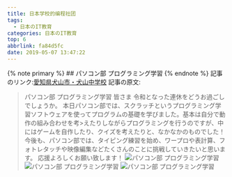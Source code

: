 ```yaml
---
title: 日本学校的编程社团
tags:
  - 日本のIT教育
categories: 日本のIT教育
top: 6
abbrlink: fa84d5fc
date: 2019-05-07 13:47:22
---
```

{% note primary %}
    ## パソコン部 プログラミング学習
{% endnote %}<!--more-->
記事のリンク:[愛知県犬山市・犬山中学校](http://www2.schoolweb.ne.jp/weblog/index.php?id=2320088)
記事の原文:
>パソコン部 プログラミング学習
>皆さま 令和となった連休をどうお過ごしでしょうか。
>本日パソコン部では、スクラッチというプログラミング学習ソフトウェアを使ってプログラムの基礎を学びました。基本は自分で動作の組み合わせを考>えたりしながらプログラミングを行うのですが、中にはゲームを自作したり、クイズを考えたりと、なかなかのものでした！
>今後も、パソコン部では、タイピング練習を始め、ワープロや表計算、フォトレタッチや映像編集などたくさんのことに挑戦していきたいと思います。
>応援よろしくお願い致します！
![パソコン部 プログラミング学習](https://picsource-1259072117.cos.ap-tokyo.myqcloud.com/picsource/3904404.jpg)
![パソコン部 プログラミング学習](https://picsource-1259072117.cos.ap-tokyo.myqcloud.com/picsource/3904405.jpg)
![パソコン部 プログラミング学習](https://picsource-1259072117.cos.ap-tokyo.myqcloud.com/picsource/3904406.jpg)


